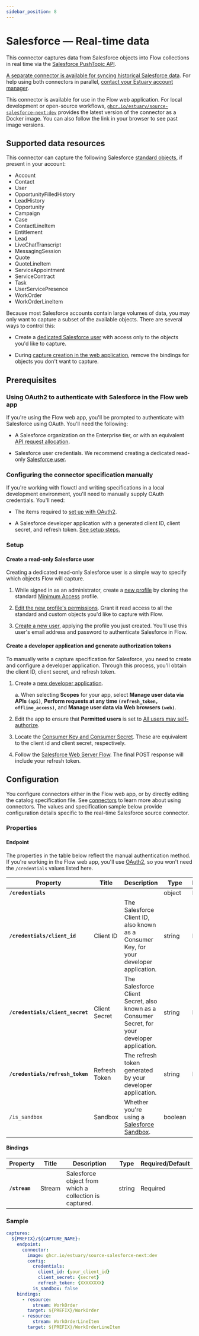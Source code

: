 ```yaml
---
sidebar_position: 8
---
```

# Salesforce — Real-time data

This connector captures data from Salesforce objects into Flow collections in real time via the [Salesforce PushTopic API](https://developer.salesforce.com/docs/atlas.en-us.api_streaming.meta/api_streaming/pushtopic_events_intro.htm).

[A separate connector is available for syncing historical Salesforce data](./salesforce.md).
For help using both connectors in parallel, [contact your Estuary account manager](mailto:info@estuary.dev).

This connector is available for use in the Flow web application. For local development or open-source workflows, [`ghcr.io/estuary/source-salesforce-next:dev`](https://ghcr.io/estuary/source-salesforce-next:dev) provides the latest version of the connector as a Docker image. You can also follow the link in your browser to see past image versions.

## Supported data resources

This connector can capture the following Salesforce [standard objects](https://developer.salesforce.com/docs/atlas.en-us.object_reference.meta/object_reference/sforce_api_objects_list.htm), if present in your account:

* Account
* Contact
* User
* OpportunityFilledHistory
* LeadHistory
* Opportunity
* Campaign
* Case
* ContactLineItem
* Entitlement
* Lead
* LiveChatTranscript
* MessagingSession
* Quote
* QuoteLineItem
* ServiceAppointment
* ServiceContract
* Task
* UserServicePresence
* WorkOrder
* WorkOrderLineItem

Because most Salesforce accounts contain large volumes of data, you may only want to capture a subset of the available objects.
There are several ways to control this:

* Create a [dedicated Salesforce user](#create-a-read-only-salesforce-user) with access only to the objects you'd like to capture.

* During [capture creation in the web application](../../../guides/create-dataflow.md#create-a-capture),
remove the bindings for objects you don't want to capture.

## Prerequisites

### Using OAuth2 to authenticate with Salesforce in the Flow web app

If you're using the Flow web app, you'll be prompted to authenticate with Salesforce using OAuth. You'll need the following:

* A Salesforce organization on the Enterprise tier, or with an equivalent [API request allocation](https://developer.salesforce.com/docs/atlas.en-us.salesforce_app_limits_cheatsheet.meta/salesforce_app_limits_cheatsheet/salesforce_app_limits_platform_api.htm).

* Salesforce user credentials. We recommend creating a dedicated read-only [Salesforce user](#create-a-read-only-salesforce-user).

### Configuring the connector specification manually

If you're working with flowctl and writing specifications in a local development environment,
you'll need to manually supply OAuth credentials. You'll need:

* The items required to [set up with OAuth2](#using-oauth2-to-authenticate-with-salesforce-in-the-flow-web-app).

* A Salesforce developer application with a generated client ID, client secret, and refresh token. [See setup steps.](#create-a-developer-application-and-generate-authorization-tokens)

### Setup

#### Create a read-only Salesforce user

Creating a dedicated read-only Salesforce user is a simple way to specify which objects Flow will capture.

1. While signed in as an administrator, create a [new profile](https://help.salesforce.com/s/articleView?id=sf.users_profiles_cloning.htm&type=5) by cloning the standard [Minimum Access](https://help.salesforce.com/s/articleView?id=sf.standard_profiles.htm&type=5) profile.

2. [Edit the new profile's permissions](https://help.salesforce.com/s/articleView?id=sf.perm_sets_object_perms_edit.htm&type=5). Grant it read access to all the standard and custom objects you'd like to capture with Flow.

3. [Create a new user](https://help.salesforce.com/s/articleView?id=sf.adding_new_users.htm&type=5), applying the profile you just created.
You'll use this user's email address and password to authenticate Salesforce in Flow.

#### Create a developer application and generate authorization tokens

To manually write a capture specification for Salesforce, you need to create and configure a developer application.
Through this process, you'll obtain the client ID, client secret, and refresh token.

1. Create a [new developer application](https://help.salesforce.com/s/articleView?id=sf.connected_app_create_api_integration.htm&type=5).

   a. When selecting **Scopes** for your app, select **Manage user data via APIs `(api)`**, **Perform requests at any time `(refresh_token, offline_access)`**, and **Manage user data via Web browsers `(web)`**.

2. Edit the app to ensure that **Permitted users** is set to [All users may self-authorize](https://help.salesforce.com/s/articleView?id=sf.connected_app_manage_oauth.htm&type=5).

3. Locate the [Consumer Key and Consumer Secret](https://help.salesforce.com/s/articleView?id=sf.remoteaccess_oauth_web_server_flow.htm&type=5). These are equivalent to the client id and client secret, respectively.

4. Follow the [Salesforce Web Server Flow](https://help.salesforce.com/s/articleView?id=sf.remoteaccess_oauth_web_server_flow.htm&type=5). The final POST response will include your refresh token.


## Configuration

You configure connectors either in the Flow web app, or by directly editing the catalog specification file.
See [connectors](../../../concepts/connectors.md#using-connectors) to learn more about using connectors. The values and specification sample below provide configuration details specific to the real-time Salesforce source connector.

### Properties

#### Endpoint

The properties in the table below reflect the manual authentication method.
If you're working in the Flow web app, you'll use [OAuth2](#using-oauth2-to-authenticate-with-salesforce-in-the-flow-web-app),
so you won't need the `/credentials` values listed here.

| Property | Title | Description | Type | Required/Default |
|---|---|---|---|---|
| **`/credentials`** |  |  | object | Required |
| **`/credentials/client_id`** | Client ID | The Salesforce Client ID, also known as a Consumer Key, for your developer application. | string | Required |
| **`/credentials/client_secret`** | Client Secret | The Salesforce Client Secret, also known as a Consumer Secret, for your developer application. | string | Required |
| **`/credentials/refresh_token`** | Refresh Token | The refresh token generated by your developer application. | string | Required |
| `/is_sandbox` | Sandbox | Whether you&#x27;re using a [Salesforce Sandbox](https://help.salesforce.com/s/articleView?id=sf.deploy_sandboxes_parent.htm&type=5). | boolean | `false` |

#### Bindings

| Property | Title | Description | Type | Required/Default |
|---|---|---|---|---|
| **`/stream`** | Stream | Salesforce object from which a collection is captured. | string | Required |

### Sample

```yaml
captures:
  ${PREFIX}/${CAPTURE_NAME}:
    endpoint:
      connector:
        image: ghcr.io/estuary/source-salesforce-next:dev
        config:
          credentials:
            client_id: {your_client_id}
            client_secret: {secret}
            refresh_token: {XXXXXXXX}
          is_sandbox: false
    bindings:
      - resource:
          stream: WorkOrder
        target: ${PREFIX}/WorkOrder
      - resource:
          stream: WorkOrderLineItem
        target: ${PREFIX}/WorkOrderLineItem
```